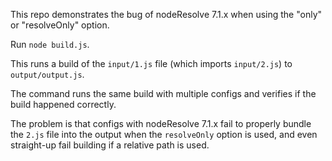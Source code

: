 This repo demonstrates the bug of nodeResolve 7.1.x when using the "only" or "resolveOnly" option.

Run `node build.js`.

This runs a build of the `input/1.js` file (which imports `input/2.js`) to `output/output.js`.

The command runs the same build with multiple configs and verifies if the build happened correctly.

The problem is that configs with nodeResolve 7.1.x fail to properly bundle the `2.js` file into the output when the 
`resolveOnly` option is used, and even straight-up fail building if a relative path is used.
